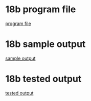 # 18b program file
[program file](program.png)

# 18b sample output
[sample output](sampleoutput.png)

# 18b tested output
[tested output](testedoutput.png)
